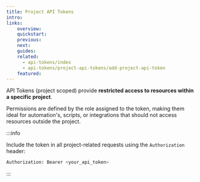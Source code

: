 ```yaml
---
title: Project API Tokens
intro:
links:
    overview:
    quickstart:
    previous:
    next:
    guides:
    related:
      - api-tokens/index
      - api-tokens/project-api-tokens/add-project-api-token
    featured:
---
```


API Tokens (project scoped) provide **restricted access to resources within a specific project**.

Permissions are defined by the role assigned to the token, making them ideal for automation's, scripts, or integrations that should not access resources outside the project.

:::info

Include the token in all project-related requests using the `Authorization` header:

```bash
Authorization: Bearer <your_api_token>
```

:::
